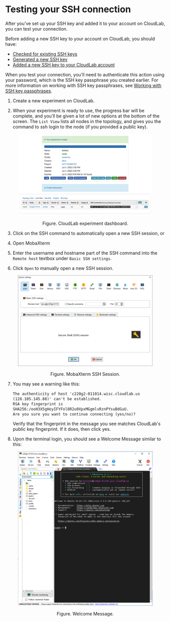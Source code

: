 # Testing your SSH connection

After you've set up your SSH key and added it to your account on CloudLab, you can test your connection.

Before adding a new SSH key to your account on CloudLab, you should have:

- [Checked for existing SSH keys](existing-windows-mobaxterm.md)
- [Generated a new SSH key](generate-windows-mobaxterm.md)
- [Added a new SSH key to your CloudLab account](add-windows-mobaxterm.md)

When you test your connection, you'll need to authenticate this action using your password, which is the SSH key passphrase you created earlier. For more information on working with SSH key passphrases, see [Working with SSH key passphrases](passphrases-windows-mobaxterm.md).

1. Create a new experiment on CloudLab.

2. When your experiment is ready to use, the progress bar will be complete, and you’ll be given a lot of new options at the bottom of the screen. The `List View` lists all nodes in the topology, and gives you the command to ssh login to the node (if you provided a public key). 

<figure>
  <p align="center"><img src="assets/images/cloudlab-listview.png"></p>
  <figcaption><p align="center">Figure. CloudLab experiment dashboard.</p></figcaption>
</figure>

3. Click on the SSH command to automatically open a new SSH session, or 

4. Open MobaXterm

5. Enter the username and hostname part of the SSH command into the `Remote host` textbox under `Basic SSH settings`.

6. Click `Open` to manually open a new SSH session.

<figure>
  <p align="center"><img src="assets/images/mobaxterm-ssh-1.png"></p>
  <figcaption><p align="center">Figure. MobaXterm SSH Session.</p></figcaption>
</figure>

7. You may see a warning like this:

   ```
   The authenticity of host 'c220g2-011014.wisc.cloudlab.us (128.105.145.88)' can't be established.
   RSA key fingerprint is SHA256:/ooH3X5gHoyIFYFol8R2u0XpxMGgmlvRznPYsuBdGuU.
   Are you sure you want to continue connecting (yes/no)? 
   ```

   Verify that the fingerprint in the message you see matches CloudLab's public key fingerprint. If it does, then click yes.

8. Upon the terminal login, you should see a Welcome Message similar to this:

<figure>
  <p align="center"><img src="assets/images/mobaxterm-ssh-2.png"></p>
  <figcaption><p align="center">Figure. Welcome Message.</p></figcaption>
</figure>
